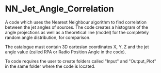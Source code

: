 # NN_Jet_Angle_Correlation
A code which uses the Nearest Neighbour algorithm to find correlation between the jet 
angles of sources. The code creates a histogram of the angle projections as well as a
theoretical line (model) for the completely random angle distribution, for comparison.

The catalogue must contain 3D cartesian coordinates X, Y, Z and the jet angle value
(called RPA or Radio Position Angle in the code).

Te code requires the user to create folders called "Input" and "Output_Plot" in the 
same folder where the code is located.

